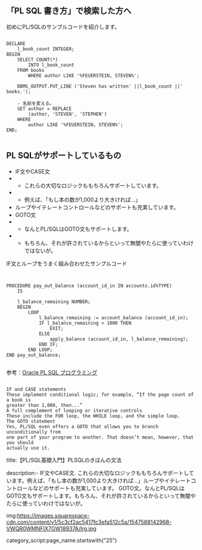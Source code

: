 





## 「PL SQL 書き方」で検索した方へ

初めにPL/SQLのサンプルコードを紹介します。


<pre><code>
DECLARE
    l_book_count INTEGER;
BEGIN
    SELECT COUNT(*)
        INTO l_book_count
    FROM books
        WHERE author LIKE '%FEUERSTEIN, STEVEN%';

    DBMS_OUTPUT.PUT_LINE ('Steven has written' ||l_book_count ||' books.');

    - 名前を変える。
    SET author = REPLACE 
        (author, 'STEVEN', 'STEPHEN')
    WHERE 
        author LIKE '%FEUERSTEIN, STEVEN%';
END;

</code></pre>


## PL SQLがサポートしているもの

- IF文やCASE文
- - これらの大切なロジックももちろんサポートしています。
- - 例えば、「もし本の数が1,000より大きければ...」
- ループやイテレートコントロールなどのサポートも充実しています。
- GOTO文
- - なんとPL/SQLはGOTO文もサポートします。
- - もちろん、それが許されているからといって無闇やたらに使っていわけではないが。



IF文とループをうまく組み合わせたサンプルコード

<pre><code>

PROCEDURE pay_out_balance (account_id_in IN accounts.id%TYPE)
    IS
    
    l_balance_remaining NUMBER;
    BEGIN
        LOOP
            l_balance_remaining := account_balance (account_id_in);
            IF l_balance_remaining < 1000 THEN
                EXIT;
            ELSE
                apply_balance (account_id_in, l_balance_remaining);
            END IF;
        END LOOP;
END pay_out_balance;

</code></pre>

参考：<a href="https://datubaze.files.wordpress.com/2015/09/s_feuerstein_oracle-pl_sql-programming_6th-edition_2014.pdf">Oracle PL SQL プログラミング</a>

<pre><code>
IF and CASE statements
These implement conditional logic; for example, “If the page count of a book is
greater than 1,000, then...”
A full complement of looping or iterative controls
These include the FOR loop, the WHILE loop, and the simple loop.
The GOTO statement
Yes, PL/SQL even offers a GOTO that allows you to branch unconditionally from
one part of your program to another. That doesn’t mean, however, that you should
actually use it.
</code></pre>






title:【PL/SQL基礎入門】PLSQLのきほんの文法


description:- IF文やCASE文. これらの大切なロジックももちろんサポートしています。例えば、「もし本の数が1,000より大きければ...」ループやイテレートコントロールなどのサポートも充実しています。 GOTO文。なんとPL/SQLはGOTO文もサポートします。もちろん、それが許されているからといって無闇やたらに使っていわけではないが。


img:https://images.squarespace-cdn.com/content/v1/5c3cf2ac5417fc3efa512c5a/1547588142968-VWQR0WMNFIX7GW18937A/lrg.jpg



category_script:page_name.startswith("25")


